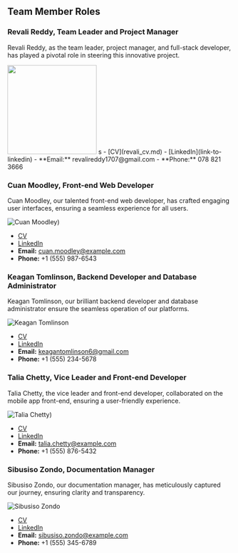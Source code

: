## Team Member Roles

### Revali Reddy, Team Leader and Project Manager

Revali Reddy, as the team leader, project manager, and full-stack developer, has played a pivotal role in steering this innovative project.

<img src="revali.jpg" width="200" />
s
- [CV](revali_cv.md)
- [LinkedIn](link-to-linkedin)
- **Email:** revalireddy1707@gmail.com
- **Phone:** 078 821 3666

### Cuan Moodley, Front-end Web Developer

Cuan Moodley, our talented front-end web developer, has crafted engaging user interfaces, ensuring a seamless experience for all users.

![Cuan Moodley](cuan.jpg))
- [CV](cuan_cv.md)
- [LinkedIn](link-to-linkedin)
- **Email:** cuan.moodley@example.com
- **Phone:** +1 (555) 987-6543

### Keagan Tomlinson, Backend Developer and Database Administrator

Keagan Tomlinson, our brilliant backend developer and database administrator ensure the seamless operation of our platforms.

![Keagan Tomlinson](keagan.jpg)
- [CV](keagan_Tomlinson_CV.md)
- [LinkedIn](https://www.linkedin.com/in/keagan-tomlinson-704812170/)
- **Email:** keagantomlinson6@gmail.com
- **Phone:** +1 (555) 234-5678

### Talia Chetty, Vice Leader and Front-end Developer

Talia Chetty, the vice leader and front-end developer, collaborated on the mobile app front-end, ensuring a user-friendly experience.

![Talia Chetty](talia.jpg))
- [CV](talia_cv.md)
- [LinkedIn](link-to-linkedin)
- **Email:** talia.chetty@example.com
- **Phone:** +1 (555) 876-5432

### Sibusiso Zondo, Documentation Manager

Sibusiso Zondo, our documentation manager, has meticulously captured our journey, ensuring clarity and transparency.

![Sibusiso Zondo](sbu.jpg)
- [CV](sibusiso_cv.md)
- [LinkedIn](link-to-linkedin)
- **Email:** sibusiso.zondo@example.com
- **Phone:** +1 (555) 345-6789
